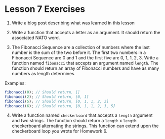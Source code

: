# Lesson 7 Exercises

1) Write a blog post describing what was learned in this lesson

2) Write a function that accepts a letter as an argument. It should return the associated NATO word.

3) The Fibonacci Sequence are a collection of numbers where the last number is the sum of the two before it. The first two numbers in a Fibonacci Sequence are 0 and 1 and the first five are 0, 1, 1, 2, 3. Write a function named `fibonacci` that accepts an argument named `length`. The function should return an array of Fibonacci numbers and have as many numbers as length determines.

Examples:

```javascript
fibonacci(0); // Should return, []
fibonacci(2); // Should return, [0, 1]
fibonacci(5); // Should return, [0, 1, 1, 2, 3]
fibonacci(6); // Should return, [0, 1, 1, 2, 3, 5]
```

4) Write a function named `checkerboard` that accepts a `length` argument and two strings. The function should return a `length` x `length` checkerboard alternating the strings. This function can extend upon the checkerboard loop you wrote for Homework 6.
